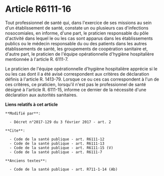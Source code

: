# Article R6111-16

Tout professionnel de santé qui, dans l'exercice de ses missions au sein d'un établissement de santé, constate un ou
plusieurs cas d'infections nosocomiales, en informe, d'une part, le praticien responsable du pôle d'activité dans lequel le
ou les cas sont apparus dans les établissements publics ou le médecin responsable du ou des patients dans les autres
établissements de santé, les groupements de coopération sanitaire et, d'autre part, le praticien de l'équipe opérationnelle
d'hygiène hospitalière mentionnée à l'article R. 6111-7. 

Le praticien de l'équipe opérationnelle d'hygiène hospitalière apprécie si le ou les cas dont il a été avisé correspondent
aux critères de déclaration définis à l'article R. 1413-79. Lorsque ce ou ces cas correspondent à l'un de ces critères, ce
praticien, lorsqu'il n'est pas le professionnel de santé désigné à l'article R. 6111-15, informe ce dernier de la nécessité
d'une déclaration aux autorités sanitaires.

**Liens relatifs à cet article**

	**Modifié par**:

	  - Décret n°2017-129 du 3 février 2017 - art. 2

	**Cite**:

	  - Code de la santé publique - art. R6111-12
	  - Code de la santé publique - art. R6111-13
	  - Code de la santé publique - art. R6111-15 (V)
	  - Code de la santé publique - art. R6111-7

	**Anciens textes**:

	  - Code de la santé publique - art. R711-1-14 (Ab)

